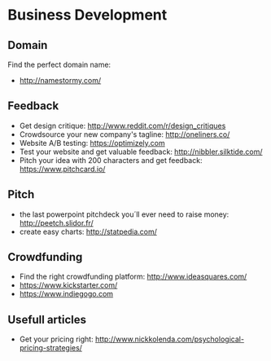 # Business Development

## Domain
Find the perfect domain name:
- http://namestormy.com/

## Feedback
- Get design critique: http://www.reddit.com/r/design_critiques 
- Crowdsource your new company's tagline: http://oneliners.co/
- Website A/B testing: https://optimizely.com
- Test your website and get valuable feedback: http://nibbler.silktide.com/
- Pitch your idea with 200 characters and get feedback: https://www.pitchcard.io/

## Pitch
- the last powerpoint pitchdeck you´ll ever need to raise money: http://peetch.slidor.fr/
- create easy charts: http://statpedia.com/

## Crowdfunding
- Find the right crowdfunding platform: http://www.ideasquares.com/
- https://www.kickstarter.com/
- https://www.indiegogo.com 

## Usefull articles
- Get your pricing right: http://www.nickkolenda.com/psychological-pricing-strategies/